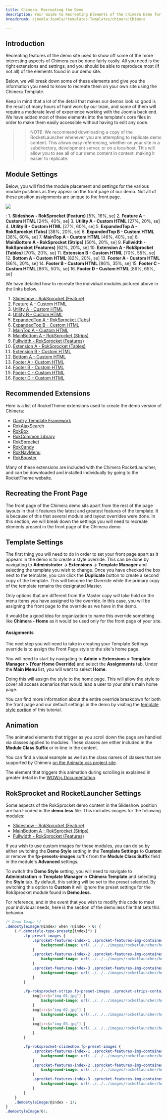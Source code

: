 ```yaml
---
title: Chimera: Recreating the Demo
description: Your Guide to Recreating Elements of the Chimera Demo for Joomla
breadcrumb: /joomla:Joomla/!templates:Templates/chimera:Chimera

---
```


Introduction
-----

Recreating features of the demo site used to show off some of the more interesting aspects of Chimera can be done fairly easily. All you need is the right extensions and settings, and you should be able to reproduce most (if not all) of the elements found in our demo site.

Below, we will break down some of these elements and give you the information you need to know to recreate them on your own site using the Chimera Template.

Keep in mind that a lot of the detail that makes our demos look so good is the result of many hours of hard work by our team, and some of them will require a moderate level of experience working with the Joomla back end. We have added most of these elements into the template's core files in order to make them easily accessible without having to edit any code.

>> NOTE: We recommend downloading a copy of the RocketLauncher whenever you are attempting to replicate demo content. This allows easy referencing, whether on your site in a subdirectory, development server, or on a localhost. This will allow you to see all of our demo content in context, making it easier to replicate.

Module Settings
-----


Below, you will find the module placement and settings for the various module positions as they appear on the front page of our demo. Not all of these position assignments are unique to the front page.

![][template2]

:   1. **Slideshow - RokSprocket (Feature)**  [5%, 16%, se]
    2. **Feature A - Custom HTML**  [24%, 40%, se]
    3. **Utility A - Custom HTML**  [27%, 20%, se]
    4. **Utility B - Custom HTML**  [27%, 60%, se]
    5. **ExpandedTop A - RokSprocket (Tabs)**  [38%, 20%, se]
    6. **ExpandedTop B - Custom HTML**  [38%, 60%, se]
    7. **MainTop A - Custom HTML**  [46%, 40%, se]
    8. **MainBottom A - RokSprocket (Strips)**  [50%, 20%, se]
    9. **Fullwidth - RokSprocket (Features)**  [62%, 20%, se]
    10. **Extension A - RokSprocket (Tables)**  [70%, 20%, se]
    11. **Extension B - Custom HTML**  [70%, 55%, se]
    12. **Bottom A - Custom HTML** [82%, 20%, se]
    13. **Footer A - Custom HTML** [86%, 20%, se]
    14. **Footer B - Custom HTML** [86%, 35%, se]
    15. **Footer C - Custom HTML** [86%, 50%, se]
    16. **Footer D - Custom HTML** [86%, 65%, se]

We have detailed how to recreate the individual modules pictured above in the links below.

1. [Slideshow - RokSprocket (Feature)][module1]
2. [Feature A - Custom HTML][module2]
3. [Utility A - Custom HTML][module3]
4. [Utility B - Custom HTML][module4]
5. [ExpandedTop A - RokSprocket (Tabs)][module5]
6. [ExpandedTop B - Custom HTML][module6]
7. [MainTop A - Custom HTML][module7]
8. [MainBottom A - RokSprocket (Strips)][module8]
9. [Fullwidth - RokSprocket (Features)][module9]
10. [Extension A - RokSprocket (Tables)][module10]
11. [Extension B - Custom HTML][module11]
12. [Bottom A - Custom HTML][module12]
13. [Footer A - Custom HTML][module13]
14. [Footer B - Custom HTML][module14]
15. [Footer C - Custom HTML][module15]
16. [Footer D - Custom HTML][module16]

Recommended Extensions
-----

Here is a list of RocketTheme extensions used to create the demo version of Chimera:

* [Gantry Template Framework][gantry]
* [RokAjaxSearch][rokajaxsearch]
* [RokBox][rokbox]
* [RokCommon Library](https://rockettheme.com/joomla/extensions/rokutilities)
* [RokSprocket][roksprocket]
* [RokCandy][rokcandy]
* [RokNavMenu][roknavmenu]
* [RokBooster][rokbooster]

Many of these extensions are included with the Chimera RocketLauncher, and can be downloaded and installed individually by going to the RocketTheme website.

Recreating the Front Page
-----

The front page of the Chimera demo sits apart from the rest of the page layouts in that it features the latest and greatest features of the template. It is because of this that several module and layout overrides were done. In this section, we will break down the settings you will need to recreate elements present in the front page of the Chimera demo.

Template Settings
-----

The first thing you will need to do in order to set your front page apart as it appears in the demo is to create a style override. This can be done by navigating to **Administrator -> Extensions -> Template Manager** and selecting the template you wish to change.  Once you have checked the box next to the template, you can click the **Duplicate** button to create a second copy of the template. This will become the Override while the primary copy of the template remains the designated Master.

Only options that are different from the Master copy will take hold on the menu items you have assigned to the override. In this case, you will be assigning the front page to the override as we have in the demo.

It would be a good idea for organization to name this override something like **Chimera - Home** as it would be used only for the front page of your site.

#### Assignments

The next step you will need to take in creating your Template Settings override is to assign the Front Page style to the site's home page. 

You will need to start by navigating to **Admin > Extensions > Template Manager > (Your Home Override)** and select the **Assignments** tab. Under the **Main Menu** list, you will want to select **Home**.

Doing this will assign the style to the home page. This will allow the style to cover all access scenarios that would lead a user to your site's main home page.

You can find more information about the entire override breakdown for both the front page and our default settings in the demo by visiting the [template style portion][demooverride] of this tutorial.

Animation
-----

The animated elements that trigger as you scroll down the page are handled via classes applied to modules. These classes are either included in the **Module Class Suffix** or in-line in the content.

You can find a visual example as well as the class names of classes that are supported by Chimera [on the Animate.css project site][animation].

The element that triggers this animation during scrolling is explained in greater detail in the [WOW.js Documentation][animation2].

RokSprocket and RocketLauncher Settings
------

Some aspects of the RokSprocket demo content in the Slideshow position are hard-coded in the **demo.less** file. This includes images for the following modules:

* [Slideshow - RokSprocket (Feature)][module1]
* [MainBottom A - RokSprocket (Strips)][module8]
* [Fullwidth - RokSprocket (Features)][module9]

If you wish to use custom images for these modules, you can do so by either switching the **Demo Style** setting in the **Template Settings** to **Custom** or remove the **fp-presets-images** suffix from the **Module Class Suffix** field in the module's **Advanced** settings. 

To switch the **Demo Style** setting, you will need to navigate to **Administration -> Template Manager -> Chimera Template** and selecting the **Style** tab. By default, this setting will be set to the preset selected. By switching this option to **Custom** it will ignore the preset settings for the RokSprocket module found in **Demo.less**.

For reference, and in the event that you wish to modify this code to meet your individual needs, here is the section of the demo.less file that sets this behavior.

~~~ .css
/* Demo Image */
.demostyleImage(@index) when (@index > 0) {
    (~".demostyle-type-preset@{index}") {
        .fp-preset-images {
            .sprocket-features-index-1 .sprocket-features-img-container.sprocket-fullslideshow-image {
                background-image: url(../../../images/rocketlauncher/home/fp-slideshow/img-01-preset-@{index}.jpg) !important;
            }
            .sprocket-features-index-2 .sprocket-features-img-container.sprocket-fullslideshow-image {
                background-image: url(../../../images/rocketlauncher/home/fp-slideshow/img-02-preset-@{index}.jpg) !important;
            }
            .sprocket-features-index-3 .sprocket-features-img-container.sprocket-fullslideshow-image {
                background-image: url(../../../images/rocketlauncher/home/fp-slideshow/img-03-preset-@{index}.jpg) !important;
            }
        }
        
        .fp-roksprocket-strips.fp-preset-images .sprocket-strips-container li .sprocket-strips-image-container {
            img[src$="img-01.jpg"] {
                background-image: url(../../../images/rocketlauncher/home/fp-mainbottom/img-01-preset-@{index}.jpg);
            }
            img[src$="img-02.jpg"] {
                background-image: url(../../../images/rocketlauncher/home/fp-mainbottom/img-02-preset-@{index}.jpg);
            }
            img[src$="img-03.jpg"] {
                background-image: url(../../../images/rocketlauncher/home/fp-mainbottom/img-03-preset-@{index}.jpg);
            }
        }

        .fp-roksprocket-slideshow.fp-preset-images {
            .sprocket-features-index-1 .sprocket-features-img-container img {
                background-image: url(../../../images/rocketlauncher/home/fp-fullwidth/img-01-preset-@{index}.jpg);
            }
            .sprocket-features-index-2 .sprocket-features-img-container img {
                background-image: url(../../../images/rocketlauncher/home/fp-fullwidth/img-02-preset-@{index}.jpg);
            }
            .sprocket-features-index-3 .sprocket-features-img-container img {
                background-image: url(../../../images/rocketlauncher/home/fp-fullwidth/img-03-preset-@{index}.jpg);
            }
        }
    }
    .demostyleImage(@index - 1);
}
.demostyleImage(6);
~~~

[gantry]: http://gantry.org/downloads
[rokajaxsearch]: http://www.rockettheme.com/joomla/extensions/rokajaxsearch
[rokbox]: http://www.rockettheme.com/joomla/extensions/rokbox
[roksprocket]: http://www.rockettheme.com/joomla/extensions/roksprocket
[template2]: assets/chimera2.jpeg
[demooverride]: demo_override.md
[template]: assets/chimera.jpeg
[roknavmenu]: http://www.rockettheme.com/joomla/extensions/roknavmenu
[rokbooster]: http://www.rockettheme.com/joomla/extensions/rokbooster
[rokcandy]: http://www.rockettheme.com/joomla/extensions/rokcandy
[module1]: demo_module_1.md
[module2]: demo_module_2.md
[module3]: demo_module_3.md
[module4]: demo_module_4.md
[module5]: demo_module_5.md
[module6]: demo_module_6.md
[module7]: demo_module_7.md
[module8]: demo_module_8.md
[module9]: demo_module_9.md
[module10]: demo_module_10.md
[module11]: demo_module_11.md
[module12]: demo_module_12.md
[module13]: demo_module_13.md
[module14]: demo_module_14.md
[module15]: demo_module_15.md
[module16]: demo_module_16.md
[module17]: demo_module_17.md
[module18]: demo_module_18.md
[module19]: demo_module_19.md
[module20]: demo_module_20.md
[module21]: demo_module_21.md
[module22]: demo_module_22.md
[module23]: demo_module_23.md
[mainmenu]: assets/menu_1.jpeg
[article]: assets/article.jpg
[demo11]: assets/demo_10.jpeg
[mobile]: assets/mobilemenu.jpeg
[mobile2]: mobilemenu.md
[sidepanelmodule]: demo_module_10.md
[sidepanel]: assets/sidepanel.jpeg
[animation]: http://daneden.github.io/animate.css/
[animation2]: http://mynameismatthieu.com/WOW/docs.html
